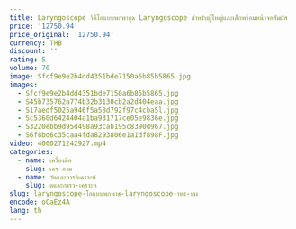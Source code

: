 ```yaml
---
title: Laryngoscope วิดีโอแบบพกพาชุด Laryngoscope สําหรับผู้ใหญ่และเด็กพร้อมหน้าจอสัมผัส
price: '12750.94'
price_original: '12750.94'
currency: THB
discount: ''
rating: 5
volume: 70
image: Sfcf9e9e2b4dd4351bde7150a6b85b5865.jpg
images:
  - Sfcf9e9e2b4dd4351bde7150a6b85b5865.jpg
  - S45b735762a774b32b3130cb2a2d404eaa.jpg
  - S17aedf5025a946f5a58d792f97c4cba5l.jpg
  - Sc5360d6424404a1ba931717ce05e9836e.jpg
  - S3220ebb9d95d498a93cab195c8390d967.jpg
  - S6f8bd6c35caa4fda8293806e1a1df898F.jpg
video: 4000271242927.mp4
categories:
  - name: เครื่องมือ
    slug: เคร-องม
  - name: วัดและการวิเคราะห์
    slug: ดและการว-เคราะห
slug: laryngoscope-โอแบบพกพาช-laryngoscope-าหร-บผ
encode: oCaEz4A
lang: th
---
```

  